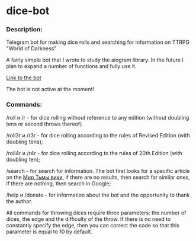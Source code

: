 # dice-bot

### Description:

Telegram bot for making dice rolls and searching for information on TTRPG "World of Darkness"

A fairly simple bot that I wrote to study the aiogram library. In the future I plan to expand a number of functions and fully use it.

[Link to the bot](https://t.me/dicerpgbot)

The bot is not active at the moment!


### Commands:

/roll и /r - for dice rolling without reference to any edition (without doubling tens or second throws thereof)

/roll3r и /r3r - for dice rolling according to the rules of Revised Edition (with doubling tens);

/roll4r и /r4r - for dice rolling according to the rules of 20th Edition (with doubling ten);

/search - for search for information. The bot first looks for a specific article on the [Мир Тьмы вики](https://wod.fandom.com/ru/wiki/), if there are no results, then search for similar ones, if there are nothing, then search in Google;

/help и /donate - for information about the bot and the opportunity to thank the author.

All commands for throwing dices require three parameters: the number of dices, the edge and the difficulty of the throw. If there is no need to constantly specify the edge, then you can correct the code so that this parameter is equal to 10 by default.
